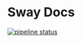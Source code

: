 # Sway Docs

[![pipeline status](https://gitlab.com/sway-me/docs/badges/master/pipeline.svg)](https://gitlab.com/sway-me/docs/-/commits/master)

